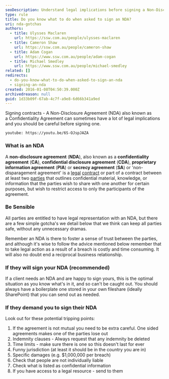 ```yaml
---
seoDescription: Understand legal implications before signing a Non-Disclosure Agreement (NDA) and protect your confidential information.
type: rule
title: Do you know what to do when asked to sign an NDA?
uri: nda-gotchas
authors:
  - title: Ulysses Maclaren
    url: https://ssw.com.au/people/ulysses-maclaren
  - title: Cameron Shaw
    url: https://ssw.com.au/people/cameron-shaw
  - title: Adam Cogan
    url: https://www.ssw.com.au/people/adam-cogan
  - title: Michael Smedley
    url: https://www.ssw.com.au/people/michael-smedley
related: []
redirects:
  - do-you-know-what-to-do-when-asked-to-sign-an-nda
  - signing-an-nda
created: 2016-01-08T04:50:39.000Z
archivedreason: null
guid: 1d33b09f-67ab-4c7f-a9e8-6d66b341a9ed
---
```


Signing contracts - A Non-Disclosure Agreement (NDA) also known as a Confidentiality Agreement can sometimes have a lot of legal implications and you should be careful before signing one.

`youtube: https://youtu.be/6S-OJspJAZA`

<!--endintro-->

### What is an NDA

A **non-disclosure agreement** (**NDA**), also known as a **confidentiality agreement** (**CA**), **confidential disclosure agreement** (**CDA**), **proprietary information agreement** (**PIA**) or **secrecy agreement** (**SA**) or 'non-disparagement agreement' is a [legal](https://en.wikipedia.org/wiki/Law "Law") [contract](https://en.wikipedia.org/wiki/Contract "Contract") or part of a contract between at least two [parties](<https://en.wikipedia.org/wiki/Party_(law)> "Party (law)") that outlines confidential material, knowledge, or information that the parties wish to share with one another for certain purposes, but wish to restrict access to only the participants of the agreement.

### Be Sensible

All parties are entitled to have legal representation with an NDA, but there are a few simple gotcha's we detail below that we think can keep all parties safe, without any unnecessary dramas.

Remember an NDA is there to foster a sense of trust between the parties, and although it's wise to follow the advice mentioned below remember that to take legal action as a result of a breach is costly and time consuming. It will also no doubt end a reciprocal business relationship.

### If they will sign your NDA (recommended)

If a client needs an NDA and are happy to sign yours, this is the optimal situation as you know what's in it, and so can't be caught out. You should always have a boilerplate one stored in your own fileshare (ideally SharePoint) that you can send out as needed.

### If they demand you to sign their NDA

Look out for these potential tripping points:

1. If the agreement is not mutual you need to be extra careful. One sided agreements makes one of the parties lose out
2. Indemnity clauses - Always request that any indemnity be deleted
3. Time limits - make sure there is one so this doesn't last for ever
4. Funny jurisdiction (at least it should be in the country you are in)
5. Specific damages (e.g. $1,000,000 per breach)
6. Check that people are not individually liable
7. Check what is listed as confidential information
8. If you have access to a legal resource - send to them
